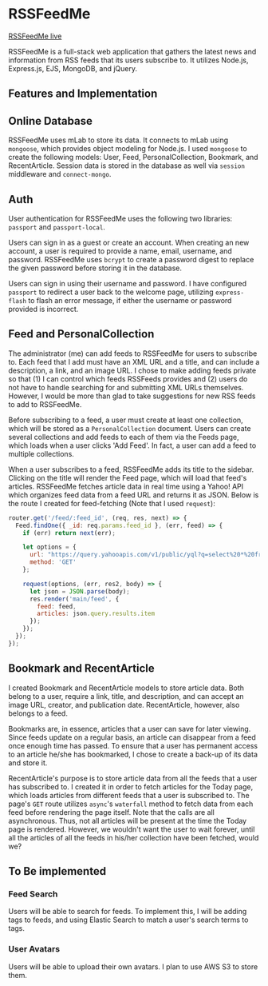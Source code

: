 # RSSFeedMe

[RSSFeedMe live][heroku]

[heroku]: https://rssfeedme.herokuapp.com

RSSFeedMe is a full-stack web application that gathers the latest news and information from RSS feeds that its users subscribe to. It utilizes Node.js, Express.js, EJS, MongoDB, and jQuery.

## Features and Implementation

## Online Database

RSSFeedMe uses mLab to store its data. It connects to mLab using `mongoose`, which provides object modeling for Node.js. I used `mongoose` to create the following models: User, Feed, PersonalCollection, Bookmark, and RecentArticle. Session data is stored in the database as well via `session` middleware and `connect-mongo`.

## Auth

User authentication for RSSFeedMe uses the following two libraries: `passport` and `passport-local`.

Users can sign in as a guest or create an account. When creating an new account, a user is required to provide a name, email, username, and password. RSSFeedMe uses `bcrypt` to create a password digest to replace the given password before storing it in the database.

Users can sign in using their username and password. I have configured `passport` to redirect a user back to the welcome page, utilizing `express-flash` to flash an error message, if either the username or password provided is incorrect.

## Feed and PersonalCollection

The administrator (me) can add feeds to RSSFeedMe for users to subscribe to. Each feed that I add must have an XML URL and a title, and can include a description, a link, and an image URL. I chose to make adding feeds private so that (1) I can control which feeds RSSFeeds provides and (2) users do not have to handle searching for and submitting XML URLs themselves. However, I would be more than glad to take suggestions for new RSS feeds to add to RSSFeedMe.

Before subscribing to a feed, a user must create at least one collection, which will be stored as a `PersonalCollection` document. Users can create several collections and add feeds to each of them via the Feeds page, which loads when a user clicks 'Add Feed'. In fact, a user can add a feed to multiple collections.

When a user subscribes to a feed, RSSFeedMe adds its title to the sidebar. Clicking on the title will render the Feed page, which will load that feed's articles. RSSFeedMe fetches article data in real time using a Yahoo! API which organizes feed data from a feed URL and returns it as JSON. Below is the route I created for feed-fetching (Note that I used `request`):

```javascript
router.get('/feed/:feed_id', (req, res, next) => {
  Feed.findOne({ _id: req.params.feed_id }, (err, feed) => {
    if (err) return next(err);

    let options = {
      url: "https://query.yahooapis.com/v1/public/yql?q=select%20*%20from%20rss%20where%20url%3D%22" + encodeURIComponent(feed.xml_url) + "%22&format=json&diagnostics=true&callback=",
      method: 'GET'
    };

    request(options, (err, res2, body) => {
      let json = JSON.parse(body);
      res.render('main/feed', {
        feed: feed,
        articles: json.query.results.item
      });
    });
  });
});
```

## Bookmark and RecentArticle

 I created Bookmark and RecentArticle models to store article data. Both belong to a user, require a link, title, and description, and can accept an image URL, creator, and publication date. RecentArticle, however, also belongs to a feed.

 Bookmarks are, in essence, articles that a user can save for later viewing. Since feeds update on a regular basis, an article can disappear from a feed once enough time has passed. To ensure that a user has permanent access to an article he/she has bookmarked, I chose to create a back-up of its data and store it.

 RecentArticle's purpose is to store article data from all the feeds that a user has subscribed to. I created it in order to fetch articles for the Today page, which loads articles from different feeds that a user is subscribed to. The page's `GET` route utilizes `async`'s `waterfall` method to fetch data from each feed before rendering the page itself. Note that the calls are all asynchronous. Thus, not all articles will be present at the time the Today page is rendered. However, we wouldn't want the user to wait forever, until all the articles of all the feeds in his/her collection have been fetched, would we?

 ## To Be implemented

 ### Feed Search

 Users will be able to search for feeds. To implement this, I will be adding tags to feeds, and using Elastic Search to match a user's search terms to tags.

 ### User Avatars

 Users will be able to upload their own avatars. I plan to use AWS S3 to store them.
